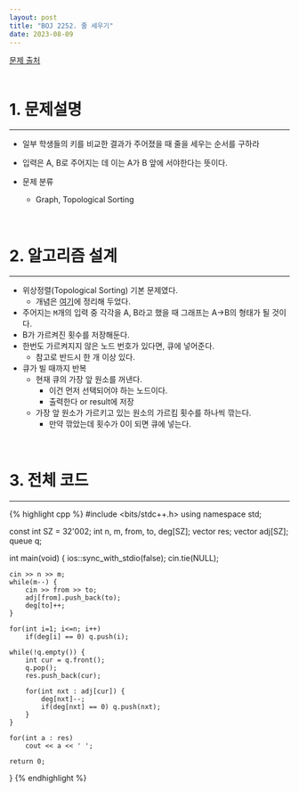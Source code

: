 ```yaml
---
layout: post
title: "BOJ 2252. 줄 세우기"
date: 2023-08-09
---
```


[문제 출처](https://www.acmicpc.net/problem/2252) <br/><br/>

# 1. 문제설명
<hr>

- 일부 학생들의 키를 비교한 결과가 주어졌을 때 줄을 세우는 순서를 구하라
- 입력은 A, B로 주어지는 데 이는 A가 B 앞에 서야한다는 뜻이다.

- 문제 분류
  - Graph, Topological Sorting


<br/>

# 2. 알고리즘 설계
<hr>

- 위상정렬(Topological Sorting) 기본 문제였다.
  - 개념은 [여기](https://github.com/devLupin/algorithm/issues/37)에 정리해 두었다.
- 주어지는 `M`개의 입력 중 각각을 A, B라고 했을 때 그래프는 A->B의 형태가 될 것이다.
- B가 가르켜진 횟수를 저장해둔다.
- 한번도 가르켜지지 않은 노드 번호가 있다면, 큐에 넣어준다.
  - 참고로 반드시 한 개 이상 있다.
- 큐가 빌 때까지 반복
  - 현재 큐의 가장 앞 원소를 꺼낸다.
    - 이건 먼저 선택되어야 하는 노드이다.
    - 출력한다 or result에 저장
  - 가장 앞 원소가 가르키고 있는 원소의 가르킴 횟수를 하나씩 깎는다.
    - 만약 깎았는데 횟수가 0이 되면 큐에 넣는다.


<br/>

# 3. 전체 코드
<hr>

{% highlight cpp %}
#include <bits/stdc++.h>
using namespace std;

const int SZ = 32'002;
int n, m, from, to, deg[SZ];
vector<int> res;
vector<int> adj[SZ];
queue<int> q;

int main(void)
{
    ios::sync_with_stdio(false);
    cin.tie(NULL);

    cin >> n >> m;
    while(m--) {
        cin >> from >> to;
        adj[from].push_back(to);
        deg[to]++;
    }

    for(int i=1; i<=n; i++)
        if(deg[i] == 0) q.push(i);

    while(!q.empty()) {
        int cur = q.front();
        q.pop();
        res.push_back(cur);

        for(int nxt : adj[cur]) {
            deg[nxt]--;
            if(deg[nxt] == 0) q.push(nxt);
        }
    }

    for(int a : res)
        cout << a << ' ';

    return 0;
}
{% endhighlight %}